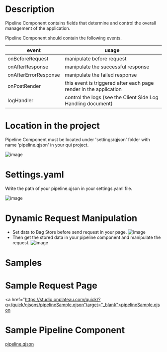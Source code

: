 # Description
Pipeline Component contains fields that determine and control the overall management of the application.

Pipeline Component should contain the following events.

| event| usage |
| ------ | ------ |
| onBeforeRequest| manipulate before request |
| onAfterResponse| manipulate the successful response |
| onAfterErrorResponse| manipulate the failed response |
| onPostRender| this event is triggered after each page render in the application |
| logHandler | control the logs (see the Client Side Log Handling document) |

# Location in the project
Pipeline Component must be located under 'settings/qjson' folder with name 'pipeline.qjson' in your qui project.

![image](https://cdn.softtech.com.tr/ngsp-quick/nemo/dev/mdImages/pipelineComponent/pipelineQjson.png)

# Settings.yaml
Write the path of your pipeline.qjson in your settings.yaml file.

![image](https://cdn.softtech.com.tr/ngsp-quick/nemo/dev/mdImages/pipelineComponent/pipelineSettings.png)

# Dynamic Request Manipulation
- Set data to Bag Store before send request in your page.
![image](https://cdn.softtech.com.tr/ngsp-quick/nemo/dev/mdImages/pipelineComponent/pipelineSampleRequest.png)
- Then get the stored data in your pipeline component and manipulate the request.
![image](https://cdn.softtech.com.tr/ngsp-quick/nemo/dev/mdImages/pipelineComponent/pipelineOnBeforeRequest.png)

# Samples

# Sample Request Page
<a href="https://studio.onplateau.com/quick/?q=/quick/qjsons/pipelineSample.qjson"target="_blank">pipelineSample.qjson</a>

# Sample Pipeline Component
<a href="https://studio.onplateau.com/quick/?q=/quick/qjsons/pipeline.qjson" target="_blank">pipeline.qjson</a>